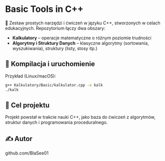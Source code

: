 # Basic Tools in C++

🧰 Zestaw prostych narzędzi i ćwiczeń w języku C++, stworzonych w celach edukacyjnych. Repozytorium łączy dwa obszary:
- **Kalkulatory** – operacje matematyczne o różnym poziomie trudności
- **Algorytmy i Struktury Danych** – klasyczne algorytmy (sortowania, wyszukiwania), struktury (listy, stosy itp.)

## 🔧 Kompilacja i uruchomienie

Przykład (Linux/macOS):
```bash
g++ Kalkulatory/Basic/kalkulator.cpp -o kalk
./kalk
```

## 📌 Cel projektu
Projekt powstał w trakcie nauki C++, jako baza do ćwiczeń z algorytmów, struktur danych i programowania proceduralnego.

## ✍️ Autor
github.com/BlaSee01
